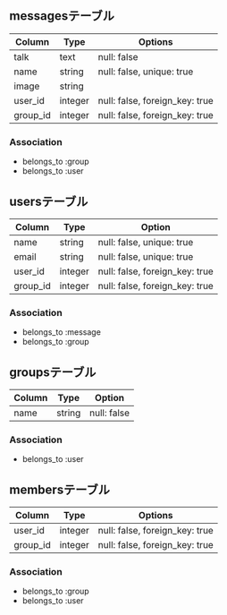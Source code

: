 ## messagesテーブル
|Column|Type|Options|
|------|----|-------|
|talk|text|null: false 
|name|string|null: false, unique: true|
|image|string||
|user_id|integer|null: false, foreign_key: true|
|group_id|integer|null: false, foreign_key: true|
### Association
- belongs_to :group
- belongs_to :user

## usersテーブル
|Column|Type|Option|
|------|----|------|
|name|string|null: false, unique: true|
|email|string|null: false, unique: true|
|user_id|integer|null: false, foreign_key: true|
|group_id|integer|null: false, foreign_key: true|
### Association
- belongs_to :message
- belongs_to :group


## groupsテーブル
|Column|Type|Option|
|------|----|------|
|name|string|null: false|
### Association
- belongs_to :user


## membersテーブル
|Column|Type|Options|
|------|----|-------|
|user_id|integer|null: false, foreign_key: true|
|group_id|integer|null: false, foreign_key: true|
### Association
- belongs_to :group
- belongs_to :user
